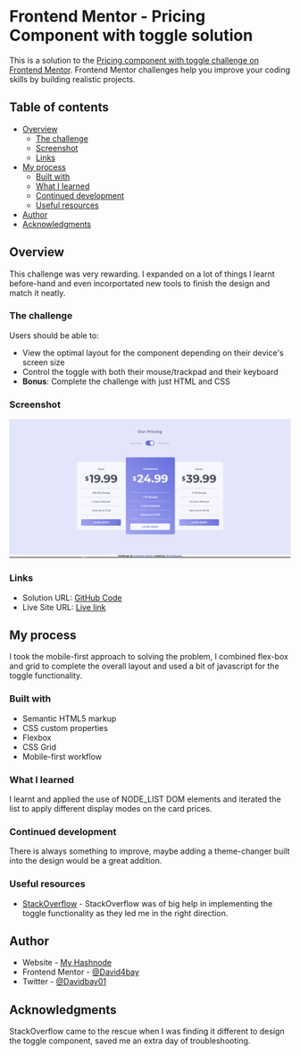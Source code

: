 # Frontend Mentor - Pricing Component with toggle solution

This is a solution to the [Pricing component with toggle challenge on Frontend Mentor](https://www.frontendmentor.io/challenges/pricing-component-with-toggle-8vPwRMIC). Frontend Mentor challenges help you improve your coding skills by building realistic projects.

## Table of contents

- [Overview](#overview)
  - [The challenge](#the-challenge)
  - [Screenshot](#screenshot)
  - [Links](#links)
- [My process](#my-process)
  - [Built with](#built-with)
  - [What I learned](#what-i-learned)
  - [Continued development](#continued-development)
  - [Useful resources](#useful-resources)
- [Author](#author)
- [Acknowledgments](#acknowledgments)

## Overview

This challenge was very rewarding. I expanded on a lot of things I learnt before-hand and even incorportated new tools to finish the design and match it neatly.

### The challenge

Users should be able to:

- View the optimal layout for the component depending on their device's screen size
- Control the toggle with both their mouse/trackpad and their keyboard
- **Bonus**: Complete the challenge with just HTML and CSS

### Screenshot

![Screenshot](./Screenshot/Screenshot.PNG)

### Links

- Solution URL: [GitHub Code](https://github.com/David4bay/Frontend-Mentor-Pricing-Component)
- Live Site URL: [Live link](https://cute-dango-da6b15.netlify.app)

## My process

I took the mobile-first approach to solving the problem, I combined flex-box and grid to complete the overall layout and used a bit of javascript for the toggle functionality.

### Built with

- Semantic HTML5 markup
- CSS custom properties
- Flexbox
- CSS Grid
- Mobile-first workflow

### What I learned

I learnt and applied the use of NODE_LIST DOM elements and iterated the list to apply different display modes on the card prices.

### Continued development

There is always something to improve, maybe adding a theme-changer built into the design would be a great addition.

### Useful resources

- [StackOverflow](https://stackoverflow.com/questions/71243168/how-to-change-content-with-toggle-button-with-html-css-and-js) - StackOverflow was of big help in implementing the toggle functionality as they led me in the right direction.

## Author

- Website - [My Hashnode](https://davidbay.hashnode.dev)
- Frontend Mentor - [@David4bay](https://www.frontendmentor.io/profile/David4bay)
- Twitter - [@Davidbay01](https://www.twitter.com/Davidbay01)

## Acknowledgments

StackOverflow came to the rescue when I was finding it different to design the toggle component, saved me an extra day of troubleshooting.
